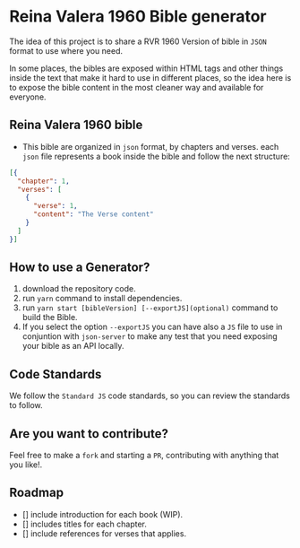 # Reina Valera 1960 Bible generator

The idea of this project is to share a RVR 1960 Version of bible in `JSON`
format to use where you need.

In some places, the bibles are exposed within HTML tags and other things inside
the text that make it hard to use in different places, so the idea here is to
expose the bible content in the most cleaner way and available for everyone.

## Reina Valera 1960 bible

- This bible are organized in `json` format, by chapters and verses. each `json`
  file represents a book inside the bible and follow the next structure:

```JSON
[{
  "chapter": 1,
  "verses": [
    {
      "verse": 1,
      "content": "The Verse content"
    }
  ]
}]
```

## How to use a Generator?

1. download the repository code.
2. run `yarn` command to install dependencies.
3. run `yarn start [bibleVersion] [--exportJS](optional)` command to build the
   Bible.
4. If you select the option `--exportJS` you can have also a `JS` file to use in
   conjuntion with `json-server` to make any test that you need exposing your
   bible as an API locally.

## Code Standards

We follow the `Standard JS` code standards, so you can review the standards to
follow.

## Are you want to contribute?

Feel free to make a `fork` and starting a `PR`, contributing with anything that
you like!.

## Roadmap

- [] include introduction for each book (WIP).
- [] includes titles for each chapter.
- [] include references for verses that applies.
